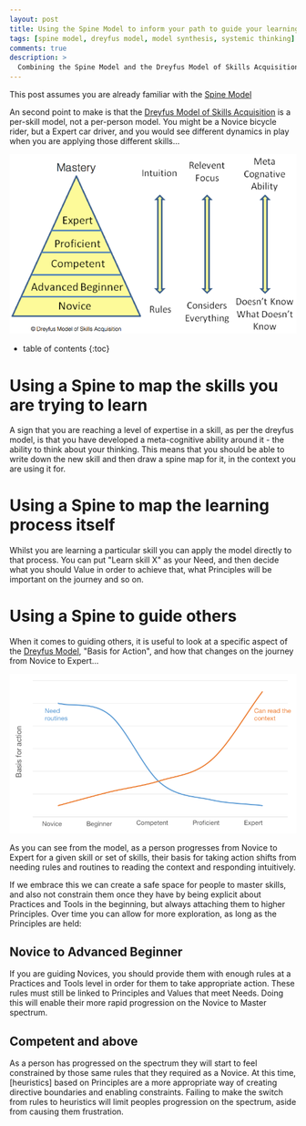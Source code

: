 ```yaml
---
layout: post
title: Using the Spine Model to inform your path to guide your learning
tags: [spine model, dreyfus model, model synthesis, systemic thinking]
comments: true
description: >
  Combining the Spine Model and the Dreyfus Model of Skills Acquisition can provide some useful insights into how to learn new skills
---
```


This post assumes you are already familiar with the [Spine Model][spine]

An second point to make is that the [Dreyfus Model of Skills Acquisition][dreyfus] is a per-skill model, not a per-person model. You might be a Novice bicycle rider, but a Expert car driver, and you would see different dynamics in play when you are applying those different skills...

![image](/assets/img/blog/dreyfus.png)

* table of contents
{:toc}

# Using a Spine to map the skills you are trying to learn
A sign that you are reaching a level of expertise in a skill, as per the dreyfus model, is that you have developed a meta-cognitive ability around it - the ability to think about your thinking. This means that you should be able to write down the new skill and then draw a spine map for it, in the context you are using it for.

# Using a Spine to map the learning process itself
Whilst you are learning a particular skill you can apply the model directly to that process. You can put "Learn skill X" as your Need, and then decide what you should Value in order to achieve that, what Principles will be important on the journey and so on.

# Using a Spine to guide others

When it comes to guiding others, it is useful to look at a specific aspect of the [Dreyfus Model][dreyfus], "Basis for Action", and how that changes on the journey from Novice to Expert...

![image](/assets/img/blog/dreyfus-basisforaction.png)

As you can see from the model, as a person progresses from Novice to Expert for a given skill or set of skills, their basis for taking action shifts from needing rules and routines to reading the context and responding intuitively. 

If we embrace this we can create a safe space for people to master skills, and also not constrain them once they have by being explicit about Practices and Tools in the beginning, but always attaching them to higher Principles. Over time you can allow for more exploration, as long as the Principles are held:

## Novice to Advanced Beginner
If you are guiding Novices, you should provide them with enough rules at a Practices and Tools level in order for them to take appropriate action. These rules must still be linked to Principles and Values that meet Needs. Doing this will enable their more rapid progression on the Novice to Master spectrum.

## Competent and above
As a person has progressed on the spectrum they will start to feel constrained by those same rules that they required as a Novice. At this time, [heuristics] based on Principles are a more appropriate way of creating directive boundaries and enabling constraints. Failing to make the switch from rules to heuristics will limit peoples progression on the spectrum, aside from causing them frustration.

[spine]: http://spinemodel.info
[dreyfus]: https://en.wikipedia.org/wiki/Dreyfus_model_of_skill_acquisition
